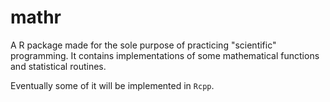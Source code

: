 # mathr
A R package made for the sole purpose of practicing "scientific" programming. It contains implementations of some mathematical functions and statistical routines. 

Eventually some of it will be implemented in ``Rcpp``.
